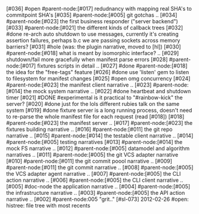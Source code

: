 [#036] #open #parent-node:[#017]
               redudnancy with mapping real SHA's to commitpoint SHA's
[#035]       #parent-node:[#005] git gotchas ..
[#034]       #parent-node:[#023] the first business responder ("server backend")
[#033]       #parent-node:[#021] the different kinds of callback trees
[#032]       #done re-arch auto shutdown to use messages, currently it's creating
             assertion failures, perhaps b.c we are passing sockets across
             memory barriers?
[#031] #hole (was: the plugin narrative, moved to [hl])
[#030]       #parent-node:[#018] what is meant by isomorphic interface? ..
[#029]       shutdown/fail more gracefully when manifest parse errors
[#028]       #parent-node:[#017] fixtures scripts in detail ..
[#027]       #done #parent-node:[#018] the idea for the "free-tags" feature
[#026]       #done use 'listen' gem to listen to filesystem for manifest changes
[#025] #open omg concurrency
[#024]       #parent-node:[#023] the manifest client narrative ..
[#023]       #parent-node:[#014] the mock system narrative ..
[#022]       #done heartbeat and shutdown timer
[#021]       #DONE #experimental is it practical to "#rainbow-kick" the server?
[#020]       #done just for the lols different rubies talk on the same system
[#019]       #done fixture server is a long running process, doesn't need to
             re-parse the whole manifest file for each request (read [#018])
[#018]       #parent-node:[#023] the manifest server ..
[#017]       #parent-node:[#023] the fixtures building narrative ..
[#016]       #parent-node:[#011] the git repo narrative ..
[#015]       #parent-node:[#014] the testable client narrative ..
[#014]       #parent-node:[#005] testing narratives
[#013]       #parent-node:[#014] the mock FS narrative ..
[#012]       #parent-node:[#005] datamodel and algorithm narratives ..
[#011]       #parent-node:[#005] the git VCS adapter narrative
[#010]       #parent-node:[#011] the git commit poool narrative ..
[#009]       #parent-node:[#011] the git commit narrative ..
[#008]       #parent-node:[#005] the VCS adapter agent narrative ..
[#007]       #parent-node:[#005] the CLI action narrative ..
[#006]       #parent-node:[#005] the CLI client narrative ..
[#005]       #doc-node the application narrative ..
[#004]       #parent-node:[#005] the infrastructure narrative ..
[#003]       #parent-node:[#005] the API action narrative ..
[#002]       #parent-node:005 "grit.."
[#sl-073] 2012-02-26 #open: histree: file tree with most recents
